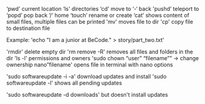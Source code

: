 ‘pwd' current location
‘ls' directories
‘cd' move to
‘-‘  back
'pushd’ teleport to
‘popd’ pop back
‘/‘ home
‘touch’ rename or create
‘cat’ shows content of small files, multiple files can be printed
'mv' moves file to dir
'cp' copy file to destination file

Example:
'echo "I am a junior at BeCode." > story/part_two.txt'

'rmdir' delete empty dir
'rm remove -R' removes all files and folders in the dir
'ls -l' permissions and owners
'sudo chown “user” “filename”” -> change ownership
nano”filename' opens file in terminal with nano options

'sudo softwareupdate -i -a' download updates and install
'sudo softwareupdate -l' shows all pending updates

'sudo softwareupdate -d downloads' but doesn't install updates
